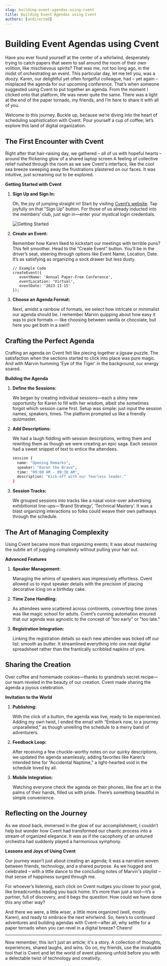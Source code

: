 ```yaml
---
slug: building-event-agendas-using-cvent
title: Building Event Agendas using Cvent
authors: [undirected]
---
```



# Building Event Agendas using Cvent

Have you ever found yourself at the center of a whirlwind, desperately trying to catch papers that seem to sail around the room of their own volition, like mischievous spirits? That was me, not too long ago, in the midst of orchestrating an event. This particular day, let me tell you, was a doozy. Karen, our delightful yet often forgetful colleague, had – yet again – misplaced the agenda for our upcoming conference. That’s when someone suggested using Cvent to put together an agenda. From the moment I clicked onto that platform, life was never quite the same. There was a light at the end of the paper tornado, my friends, and I’m here to share it with all of you.

Welcome to this journey. Buckle up, because we’re diving into the heart of scheduling sophistication with Cvent. Pour yourself a cup of coffee; let’s explore this land of digital organization.

## The First Encounter with Cvent

Right after that hair-raising day, we gathered – all of us with hopeful hearts – around the flickering glow of a shared laptop screen A feeling of collective relief rushed through the room as we saw Cvent's interface, like the cool sea breeze sweeping away the frustrations plastered on our faces. It was intuitive, just screaming out to be explored.

**Getting Started with Cvent**

1. **Sign Up and Sign In:**

   Oh, the joy of jumping straight in! Start by visiting [Cvent’s website](https://www.cvent.com/). Tap joyfully on that "Sign Up" button. For those of us already inducted into the members’ club, just sign in—enter your mystical login credentials.

   ![Getting Started](https://via.placeholder.com/600x400)

2. **Create an Event:**

   Remember how Karen liked to kickstart our meetings with terrible puns? This felt smoother. Head to the “Create Event” button. You’ll be in the driver’s seat, steering through options like Event Name, Location, Date. It’s as satisfying as organizing a sock drawer but less dusty.

   ``` 
   // Example Code
   createEvent({
      eventName: 'Annual Paper-Free Conference',
      eventLocation: 'Virtual',
      eventDate: '2023-11-15'
   });
   ```

3. **Choose an Agenda Format:**

   Next, amidst a rainbow of formats, we select how intricate or minimalist our agenda should be. I remember Marvin quipping about how easy it was to pick formats — like choosing between vanilla or chocolate, but here you get both in a swirl!

## Crafting the Perfect Agenda

Crafting an agenda on Cvent felt like piecing together a jigsaw puzzle. The satisfaction when the sections started to click into place was pure magic. And with Marvin humming 'Eye of the Tiger' in the background, our energy soared.

**Building the Agenda**

1. **Define the Sessions:**

   We began by creating individual sessions—each a shiny new opportunity for Karen to fill with her wisdom, albeit she sometimes forgot which session came first. Setup was simple: just input the session names, speakers, times. The platform prompted us like a friendly quizmaster.

2. **Add Descriptions:**

   We had a laugh fiddling with session descriptions, writing them and rewriting them as though we were creating an epic saga. Each session had a sweet snippet of text to entice the attendees.

   ```bash
   session {
     name: "Opening Remarks",
     speaker: "Karen the Brave",
     time: "09:00 AM - 09:30 AM",
     description: "Kick-off with our fearless leader."
   }
   ```

3. **Session Tracks:**

   We grouped sessions into tracks like a nasal voice-over advertising exhibitionist line-ups—‘Brand Strategy’, ‘Technical Mastery’. It was a blast organizing interactions so folks could weave their own pathways through the schedule.

## The Art of Managing Complexity

Using Cvent became more than organizing events; it was about mastering the subtle art of juggling complexity without pulling your hair out. 

**Advanced Features**

1. **Speaker Management:**

   Managing the whims of speakers was impressively effortless. Cvent allowed us to input speaker details with the precision of placing decorative icing on a birthday cake.

2. **Time Zone Handling:**

   As attendees were scattered across continents, converting time zones was like magic school for adults. Cvent’s cunning automation ensured that our agenda was agnostic to the concept of "too early" or "too late."

3. **Registration Integration:**

   Linking the registration details so each new attendee was ticked off our list: smooth as butter. It streamlined everything into one neat digital spreadsheet rather than the frantically scribbled napkins of yore.

## Sharing the Creation

Over coffee and homemade cookies—thanks to grandma’s secret recipe—our team reveled in the beauty of our creation. Cvent made sharing the agenda a joyous celebration.

**Invitation to the World**

1. **Publishing:**

   With the click of a button, the agenda was live, ready to be experienced. Adding my own twist, I ended the email with “Embark now, to a journey unparalleled,” as though unveiling the schedule to a merry band of adventurers.

2. **Feedback Loop:**

   After receiving a few chuckle-worthy notes on our quirky descriptions, we updated the agenda seamlessly, adding favorites like Karen’s intended time for “Accidental Naptime,” a light-hearted void in the schedule loved by all.

3. **Mobile Integration:**

   Watching everyone check the agenda on their phones, like fine art in the palms of their hands, filled us with pride. There’s something beautiful in simple convenience.

## Reflecting on the Journey

As we stood back, immersed in the glow of our accomplishment, I couldn’t help but wonder how Cvent had transformed our chaotic process into a stream of organized elegance. It was as if the cacophony of an untuned orchestra had suddenly played a harmonious symphony.

**Lessons and Joys of Using Cvent**

Our journey wasn’t just about creating an agenda; it was a narrative woven between friends, technology, and a shared purpose. As we hugged and celebrated – with a little dance to the concluding notes of Marvin's playlist – that sense of happiness surged through me.

For whoever’s listening, each click on Cvent nudges you closer to your goal, like breadcrumbs leading you back home. It’s more than just a tool—it’s a partner, full of discovery, and it begs the question: How could we have done this any other way?

And there we were, a little wiser, a little more organized (well, mostly Karen), and ready to embrace the next whirlwind. So, here’s to continued adventures and building agendas with Cvent—after all, why settle for a paper tornado when you can revel in a digital breeze? Cheers!

---

Now remember, this isn't just an article; it's a story. A collection of thoughts, experiences, shared laughs, and wins. Go on, my friends, use the invaluable tool that is Cvent and let the world of event planning unfold before you with a delectable twist of technology and creativity.
